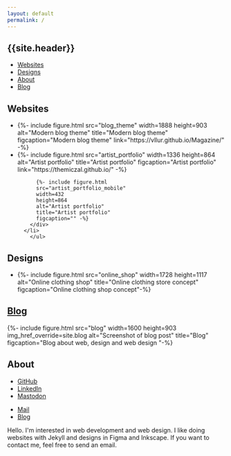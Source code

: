 ```yaml
---
layout: default
permalink: /
---
```

<nav class="nav-main">
  <h1>{{site.header}}</h1>
  <ul>
    <li><a href="#websites">Websites</a></li>
    <li><a href="#designs">Designs</a></li>
    <li><a href="#about">About</a></li>
    <li><a href="{{- site.blog -}}">Blog</a></li>
  </ul>
</nav>

<section class="splide">
  <h2 id="websites" class="figure-header">Websites</h2>
  <div class="splide__track">
		<ul class="splide__list">
			<li class="splide__slide">
        {%- include figure.html
        src="blog_theme"
        width=1888
        height=903
        alt="Modern blog theme"
        title="Modern blog theme"
        figcaption="Modern blog theme"
        link="https://vllur.github.io/Magazine/" -%}
      </li>
			<li class="splide__slide">
        <div class="figure-full-mobile">
          {%- include figure.html 
          src="artist_portfolio"
          width=1336
          height=864
          alt="Artist portfolio"
          title="Artist portfolio"
          figcaption="Artist portfolio"
          link="https://themiczal.github.io/" -%}

          {%- include figure.html 
          src="artist_portfolio_mobile"
          width=432
          height=864
          alt="Artist portfolio"
          title="Artist portfolio"
          figcaption="" -%}
        </div>
      </li>
		</ul>
  </div>
</section>

<section class="splide">
  <h2 id="designs" class="figure-header">Designs</h2>
  <div class="splide__track">
		<ul class="splide__list">
			<li class="splide__slide">
        {%- include figure.html
        src="online_shop"
        width=1728
        height=1117
        alt="Online clothing shop"
        title="Online clothing store concept"
        figcaption="Online clothing shop concept"-%}
      </li>
		</ul>
  </div>
</section>

<script src="{{- 'assets/js/splide_conf.js' | relative_url -}}"></script>

<section>
<h2 class="figure-header"><a href="{{- site.blog -}}">Blog</a></h2>
{%- include figure.html
src="blog"
width=1600
height=903
img_href_override=site.blog
alt="Screenshot of blog post"
title="Blog"
figcaption="Blog about web, design and web design "-%}
</section>

<section class="section-about">
<h1 id="about">About</h1>
<nav class="nav-about">
  <ul>
    <li><a href="{{- site.github -}}">GitHub</a></li>
    <li><a href="{{- site.linkedin -}}">LinkedIn</a></li>
    <li><a rel="me" href="{{- site.mastodon -}}">Mastodon</a></li>
  </ul>
  <ul>
    <li><a href="mailto:{{- site.mail -}}">Mail</a></li>
    <li><a href="{{- site.blog -}}">Blog</a></li>
  </ul>
</nav>

<p>Hello. I'm interested in web development and web design. I like doing websites with Jekyll and designs in Figma and Inkscape. If you want to contact me, feel free to send an email.</p>
</section>